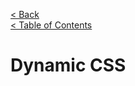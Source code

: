 [< Back](../EXECUTABLES.md)      
[< Table of Contents](../../README.md#advanced-stuff)

# Dynamic CSS
